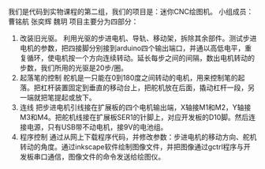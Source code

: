 我们是代码到实物课程的第二组，我们的项目是：迷你CNC绘图机。
小组成员：
曹铭航
张奕辉
魏玥
项目主要分为四部分：
1.	改装旧光驱。
利用光驱的步进电机、导轨、移动架，拆除其余部件。测试步进电机的参数，把四接脚分别接到arduino四个输出端口，并通以高低电平，重复循环，使电机按一个方向连续转动。延长每步之间的间隔，数出电机转动的步数，我们所用的光驱是20步/圈。
2.	起落笔的控制
舵机是一只能在0到180度之间转动的电机，用来控制笔的起落。把杠杆装置固定到垂直的移动台上，把舵机放在后面，撬动杠杆一段，另一端就把笔提起或放下。
3.	连线
把步进电机引线接在扩展板的四个电机输出端，X轴接M1和M2，Y轴接M3和M4。把舵机线接在扩展板SER1的针脚上，对应开发板的D10脚。然后连接电源，只有USB带不动电机，接9V的电池组。
4.	程序控制
通过从网上下载程序代码，并修改参数：步进电机的移动方向、舵机转动的角度。通过inkscape软件绘制图像文件，并把图像通过gctrl程序与开发板串口通信，图像文件的命令发送给绘图仪。
